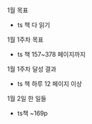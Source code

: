 1월 목표
- ts 책 다 읽기

1월 1주차 목표
- ts 책 157~378 페이지까지


1월 1주차 달성 결과
- ts 책 하루 12 페이지 이상

1월 2일 한 일들
- ts책 ~169p
